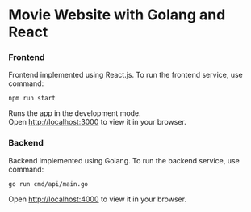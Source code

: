 # Movie Website with Golang and React

### Frontend

Frontend implemented using React.js. To run the frontend service, use command:

`npm run start`

Runs the app in the development mode.\
Open [http://localhost:3000](http://localhost:3000) to view it in your browser.

### Backend

Backend implemented using Golang. To run the backend service, use command:

`go run cmd/api/main.go`

Open [http://localhost:4000](http://localhost:4000) to view it in your browser.